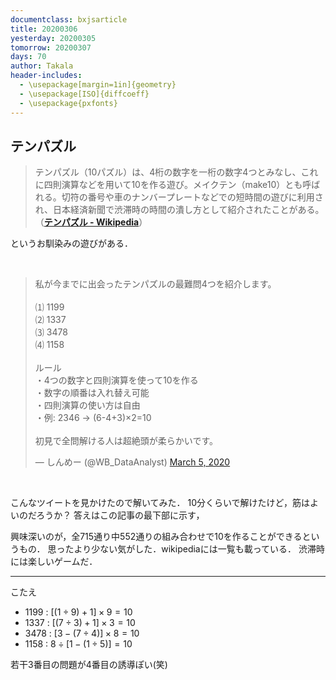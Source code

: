 ```yaml
---
documentclass: bxjsarticle
title: 20200306
yesterday: 20200305
tomorrow: 20200307
days: 70
author: Takala
header-includes:
  - \usepackage[margin=1in]{geometry}
  - \usepackage[ISO]{diffcoeff}
  - \usepackage{pxfonts}
---
```


## テンパズル

>テンパズル（10パズル）は、4桁の数字を一桁の数字4つとみなし、これに四則演算などを用いて10を作る遊び。メイクテン（make10）とも呼ばれる。切符の番号や車のナンバープレートなどでの短時間の遊びに利用され、日本経済新聞で渋滞時の時間の潰し方として紹介されたことがある。（**[テンパズル - Wikipedia](https://ja.wikipedia.org/wiki/%E3%83%86%E3%83%B3%E3%83%91%E3%82%BA%E3%83%AB)**）


というお馴染みの遊びがある．

<br>

<blockquote class="twitter-tweet"><p lang="ja" dir="ltr">私が今までに出会ったテンパズルの最難問4つを紹介します。<br><br>⑴ 1199<br>⑵ 1337<br>⑶ 3478<br>⑷ 1158<br><br>ルール<br>・4つの数字と四則演算を使って10を作る<br>・数字の順番は入れ替え可能<br>・四則演算の使い方は自由<br>・例: 2346 → (6-4+3)×2=10<br><br>初見で全問解ける人は超絶頭が柔らかいです。</p>&mdash; しんめー (@WB_DataAnalyst) <a href="https://twitter.com/WB_DataAnalyst/status/1235701460697878529?ref_src=twsrc%5Etfw">March 5, 2020</a></blockquote> <script async src="https://platform.twitter.com/widgets.js" charset="utf-8"></script>


<br>

こんなツイートを見かけたので解いてみた．
10分くらいで解けたけど，筋はよいのだろうか？
答えはこの記事の最下部に示す，


興味深いのが，全715通り中552通りの組み合わせで10を作ることができるというもの．
思ったより少ない気がした．wikipediaには一覧も載っている．
渋滞時には楽しいゲームだ．




----

こたえ

* 1199 : $[ (1 \div 9) + 1 ] \times 9 = 10$
* 1337 : $[ (7 \div 3) + 1 ] \times 3  = 10$
* 3478 : $[ 3 - (7 \div 4)  ] \times 8  = 10$
* 1158 : $8 \div [ 1 - (1 \div 5)  ]  = 10$


若干3番目の問題が4番目の誘導ぽい(笑)





